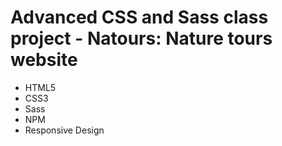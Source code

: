 # Advanced CSS and Sass class project - Natours: Nature tours website

- HTML5
- CSS3
- Sass
- NPM
- Responsive Design
